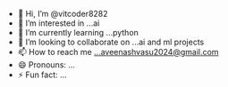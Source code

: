 - 👋 Hi, I’m @vitcoder8282
- 👀 I’m interested in ...ai
- 🌱 I’m currently learning ...python
- 💞️ I’m looking to collaborate on ...ai and ml projects
- 📫 How to reach me ...aveenashvasu2024@gmail.com
- 😄 Pronouns: ...
- ⚡ Fun fact: ...

<!---
vitcoder8282/vitcoder8282 is a ✨ special ✨ repository because its `README.md` (this file) appears on your GitHub profile.
You can click the Preview link to take a look at your changes.
--->
